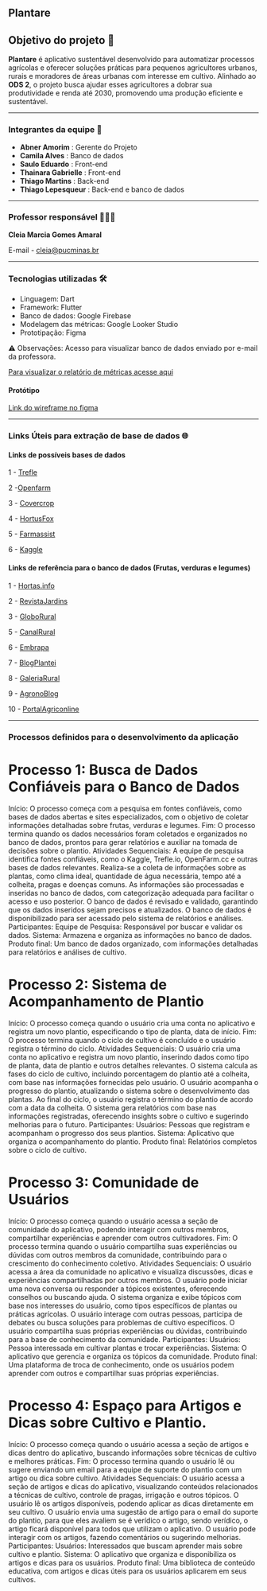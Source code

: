 ## **Plantare**

## Objetivo do projeto 🎯

**Plantare** é aplicativo sustentável desenvolvido para automatizar processos agrícolas e oferecer soluções práticas para pequenos agricultores urbanos, rurais e moradores de áreas urbanas com interesse em cultivo. Alinhado ao **ODS 2**, o projeto busca ajudar esses agricultores a dobrar sua produtividade e renda até 2030, promovendo uma produção eficiente e sustentável.

-----

### Integrantes da equipe 👥
* **Abner Amorim** : Gerente do Projeto
* **Camila Alves** : Banco de dados
* **Saulo Eduardo** :  Front-end
* **Thainara Gabrielle** : Front-end
* **Thiago Martins** : Back-end
* **Thiago Lepesqueur** : Back-end e banco de dados

----

### Professor responsável 👩🏻‍🏫

**Cleia Marcia Gomes Amaral** 

E-mail - cleia@pucminas.br

-----

### Tecnologias utilizadas 🛠

- Linguagem: Dart 
- Framework: Flutter 
- Banco de dados: Google Firebase 
- Modelagem das métricas: Google Looker Studio
- Prototipação: Figma

⚠️ Observações: Acesso para visualizar banco de dados enviado por e-mail da professora.

[Para visualizar o relatório de métricas acesse aqui](https://lookerstudio.google.com/reporting/a585803b-aa1e-4983-9903-e864919685db)



#### Protótipo 

[Link do wireframe no figma](https://www.figma.com/design/XWoEAcVqHS0cNm98Vy9Khd/PLANTARE?node-id=0-1&t=5tXYSJoJnnZqS4p9-1)

----
### Links Úteis para extração de base de dados 🌐

#### Links de possíveis bases de dados

1 - [Trefle](https://trefle.io/) 

2 -[Openfarm](https://openfarm.cc/en)

3 - [Covercrop](https://sarep.ucdavis.edu/covercrop)

4 - [HortusFox](https://github.com/danielbrendel/hortusfox-web)

5 - [Farmassist](https://github.com/farmassistX/farmassist)

6 - [Kaggle](https://www.kaggle.com/datasets/idhytm/dataset-frutas-legumes-e-verduras-pt-br/data?select=db-verduras.txt)

#### Links de referência para o banco de dados (Frutas, verduras e legumes)

1 - [Hortas.info](https://hortas.info/)

2 - [RevistaJardins](https://revistajardins.pt/plantas/horticolas/)

3 - [GloboRural](https://globorural.globo.com/)

5 - [CanalRural](https://www.canalrural.com.br/agricultura/hortifruti)

6 - [Embrapa](https://www.embrapa.br/)

7 - [BlogPlantei](https://blog.plantei.com.br/como-plantar-abacate/)

8 - [GaleriaRural](https://galeriarural.com.br/)

9 - [AgronoBlog](https://agronoblog.com/agricultura-pt)

10 - [PortalAgriconline](https://agriconline.com.br/portal/)

----
### Processos definidos para o desenvolvimento da aplicação

# Processo 1: Busca de Dados Confiáveis para o Banco de Dados
Início: O processo começa com a pesquisa em fontes confiáveis, como bases de dados abertas e sites especializados, com o objetivo de coletar informações detalhadas sobre frutas, verduras e legumes.
Fim: O processo termina quando os dados necessários foram coletados e organizados no banco de dados, prontos para gerar relatórios e auxiliar na tomada de decisões sobre o plantio.
Atividades Sequenciais:
A equipe de pesquisa identifica fontes confiáveis, como o Kaggle, Trefle.io, OpenFarm.cc e outras bases de dados relevantes.
Realiza-se a coleta de informações sobre as plantas, como clima ideal, quantidade de água necessária, tempo até a colheita, pragas e doenças comuns.
As informações são processadas e inseridas no banco de dados, com categorização adequada para facilitar o acesso e uso posterior.
O banco de dados é revisado e validado, garantindo que os dados inseridos sejam precisos e atualizados.
O banco de dados é disponibilizado para ser acessado pelo sistema de relatórios e análises.
Participantes:
Equipe de Pesquisa: Responsável por buscar e validar os dados.
Sistema: Armazena e organiza as informações no banco de dados.
Produto final: Um banco de dados organizado, com informações detalhadas para relatórios e análises de cultivo.

# Processo 2: Sistema de Acompanhamento de Plantio
Início: O processo começa quando o usuário cria uma conta no aplicativo e registra um novo plantio, especificando o tipo de planta, data de início.
Fim: O processo termina quando o ciclo de cultivo é concluído e o usuário registra o término do ciclo.
Atividades Sequenciais:
O usuário cria uma conta no aplicativo e registra um novo plantio, inserindo dados como tipo de planta, data de plantio e outros detalhes relevantes.
O sistema calcula as fases do ciclo de cultivo, incluindo porcentagem do plantio até a colheita, com base nas informações fornecidas pelo usuário.
O usuário acompanha o progresso do plantio, atualizando o sistema sobre o desenvolvimento das plantas.
Ao final do ciclo, o usuário registra o término do plantio de acordo com a data da colheita.
O sistema gera relatórios com base nas informações registradas, oferecendo insights sobre o cultivo e sugerindo melhorias para o futuro.
Participantes:
Usuários: Pessoas que registram e acompanham o progresso dos seus plantios.
Sistema: Aplicativo que organiza o acompanhamento do plantio.
Produto final: Relatórios completos sobre o ciclo de cultivo.

# Processo 3: Comunidade de Usuários
Início: O processo começa quando o usuário acessa a seção de comunidade do aplicativo, podendo interagir com outros membros, compartilhar experiências e aprender com outros cultivadores.
Fim: O processo termina quando o usuário compartilha suas experiências ou dúvidas com outros membros da comunidade, contribuindo para o crescimento do conhecimento coletivo.
Atividades Sequenciais:
O usuário acessa a área da comunidade no aplicativo e visualiza discussões, dicas e experiências compartilhadas por outros membros.
O usuário pode iniciar uma nova conversa ou responder a tópicos existentes, oferecendo conselhos ou buscando ajuda.
O sistema organiza e exibe tópicos com base nos interesses do usuário, como tipos específicos de plantas ou práticas agrícolas.
O usuário interage com outras pessoas, participa de debates ou busca soluções para problemas de cultivo específicos.
O usuário compartilha suas próprias experiências ou dúvidas, contribuindo para a base de conhecimento da comunidade.
Participantes:
Usuários: Pessoa interessada em cultivar plantas e trocar experiências.
Sistema: O aplicativo que gerencia e organiza os tópicos da comunidade.
Produto final: Uma plataforma de troca de conhecimento, onde os usuários podem aprender com outros e compartilhar suas próprias experiências.

# Processo 4: Espaço para Artigos e Dicas sobre Cultivo e Plantio.
Início: O processo começa quando o usuário acessa a seção de artigos e dicas dentro do aplicativo, buscando informações sobre técnicas de cultivo e melhores práticas.
Fim: O processo termina quando o usuário lê ou  sugere enviando um email para a equipe de suporte do plantio com um artigo ou dica sobre cultivo.
Atividades Sequenciais:
O usuário acessa a seção de artigos e dicas do aplicativo, visualizando conteúdos relacionados a técnicas de cultivo, controle de pragas, irrigação e outros tópicos.
O usuário lê os artigos disponíveis, podendo aplicar as dicas diretamente em seu cultivo.
O usuário envia uma sugestão de artigo para o email do suporte do plantio, para que eles avaliem se é verídico o artigo, sendo verídico, o artigo ficará disponível para todos que utilizam o aplicativo.
O usuário pode interagir com os artigos, fazendo comentários ou sugerindo melhorias.
Participantes:
Usuários: Interessados que buscam aprender mais sobre cultivo e plantio.
Sistema: O aplicativo que organiza e disponibiliza os artigos e dicas para os usuários.
Produto final: Uma biblioteca de conteúdo educativa, com artigos e dicas úteis para os usuários aplicarem em seus cultivos.
